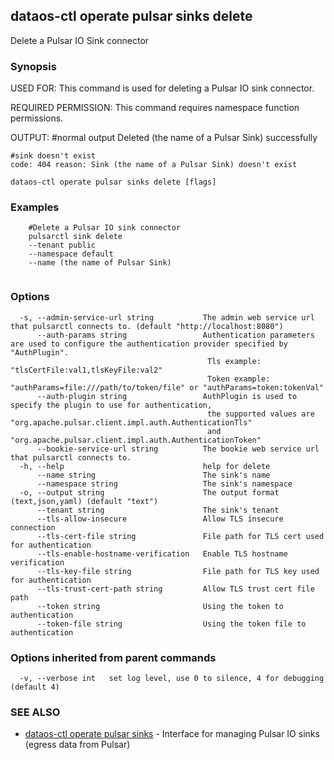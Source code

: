 ## dataos-ctl operate pulsar sinks delete

Delete a Pulsar IO Sink connector

### Synopsis

USED FOR:
    This command is used for deleting a Pulsar IO sink connector.

REQUIRED PERMISSION:
    This command requires namespace function permissions.

OUTPUT:
    #normal output
    Deleted (the name of a Pulsar Sink) successfully

    #sink doesn't exist
    code: 404 reason: Sink (the name of a Pulsar Sink) doesn't exist



```
dataos-ctl operate pulsar sinks delete [flags]
```

### Examples

```
    #Delete a Pulsar IO sink connector
    pulsarctl sink delete 
	--tenant public
	--namespace default
	--name (the name of Pulsar Sink)


```

### Options

```
  -s, --admin-service-url string           The admin web service url that pulsarctl connects to. (default "http://localhost:8080")
      --auth-params string                 Authentication parameters are used to configure the authentication provider specified by "AuthPlugin".
                                            Tls example: "tlsCertFile:val1,tlsKeyFile:val2"
                                            Token example: "authParams=file:///path/to/token/file" or "authParams=token:tokenVal"
      --auth-plugin string                 AuthPlugin is used to specify the plugin to use for authentication,
                                            the supported values are "org.apache.pulsar.client.impl.auth.AuthenticationTls"
                                            and "org.apache.pulsar.client.impl.auth.AuthenticationToken"
      --bookie-service-url string          The bookie web service url that pulsarctl connects to.
  -h, --help                               help for delete
      --name string                        The sink's name
      --namespace string                   The sink's namespace
  -o, --output string                      The output format (text,json,yaml) (default "text")
      --tenant string                      The sink's tenant
      --tls-allow-insecure                 Allow TLS insecure connection
      --tls-cert-file string               File path for TLS cert used for authentication
      --tls-enable-hostname-verification   Enable TLS hostname verification
      --tls-key-file string                File path for TLS key used for authentication
      --tls-trust-cert-path string         Allow TLS trust cert file path
      --token string                       Using the token to authentication
      --token-file string                  Using the token file to authentication
```

### Options inherited from parent commands

```
  -v, --verbose int   set log level, use 0 to silence, 4 for debugging (default 4)
```

### SEE ALSO

* [dataos-ctl operate pulsar sinks](dataos-ctl_operate_pulsar_sinks.md)	 - Interface for managing Pulsar IO sinks (egress data from Pulsar)


